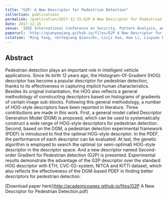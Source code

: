 ```yaml
---
title: "G2P: A New Descriptor for Pedestrian Detection"
collection: publications
permalink: /publication/2017-12-15-G2P A New Descriptor for Pedestrian Detection
date: 2017-12-15
venue: 'IEEE International Conference on Security, Pattern Analysis, and Cybernetics'
paperurl: 'http://qianyeqiang.github.io/files/G2P A New Descriptor for Pedestrian Detection.pdf'
citation: 'Ming Yang, <b>Yeqiang Qian</b>, Linji Xue, Hao Li, Liuyuan Deng and Chunxiang Wang. <i>IEEE International Conference on Security, Pattern Analysis, and Cybernetics</i>. <b>ICSPAC 2017</b>'
---
```

## Abstract
Pedestrian detection plays an important role in intelligent vehicle applications. Since its birth 12 years ago, the Histogram-Of-Gradient (HOG) descriptor has become a popular descriptor for pedestrian detection, thanks to its effectiveness in capturing implicit human characteristics. Besides its original instantiation, the HOG also reflects a general methodology of constructing descriptors based on histograms of gradients of certain image sub-blocks. Following this general methodology, a number of HOG-style descriptors have been reported in literature.
Three contributions are made in this work. First, a general model called Descriptor Generation Model (DGM) is proposed, which can be used to systematically construct a wide range of HOG-style descriptors for pedestrian detection. Second, based on the DGM, a pedestrian detection experimental framework (PDEF) is introduced to find the optimal HOG-style descriptor. In the PDEF, the performance of each descriptor can be evaluated. At last, the genetic algorithm is employed to search the optimal (or semi-optimal) HOG-style descriptor in the descriptor space. And a new descriptor named Second-order Gradient for Pedestrian detection (G2P) is presented. Experimental results demonstrate the advantage of the G2P descriptor over the standard HOG descriptor with ETH, CVC-02-system, NITCA and KITTI dataset, which also reflects the effectiveness of the DGM-based PDEF in finding better descriptors for pedestrian detection.

[Download paper here](http://academicpages.github.io/files/G2P A New Descriptor for Pedestrian Detection.pdf)


